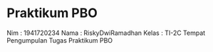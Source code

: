 # Praktikum PBO
Nim    : 1941720234
Nama   : RiskyDwiRamadhan
Kelas  : TI-2C
Tempat Pengumpulan Tugas Praktikum PBO 
